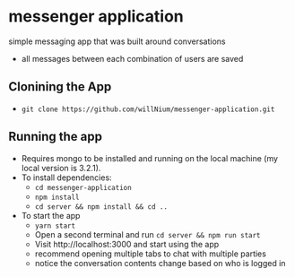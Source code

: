 # messenger application
simple messaging app that was built around conversations
 - all messages between each combination of users are saved

## Clonining the App
 - ```git clone https://github.com/willNium/messenger-application.git```

## Running the app
 - Requires mongo to be installed and running on the local machine (my local version is 3.2.1).
 - To install dependencies:
   - ```cd messenger-application```
   - ```npm install```
   - ```cd server && npm install && cd ..```
 - To start the app
   - ```yarn start```
   - Open a second terminal and run ```cd server && npm run start```
   - Visit http://localhost:3000 and start using the app
    - recommend opening multiple tabs to chat with multiple parties
    - notice the conversation contents change based on who is logged in
